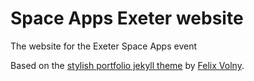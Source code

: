 # Space Apps Exeter website
The website for the Exeter Space Apps event

Based on the [stylish portfolio jekyll theme](https://volny.github.io/stylish-portfolio-jekyll/) by [Felix Volny](https://github.com/volny).

